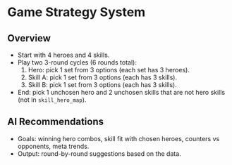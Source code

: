 # Game Strategy System

## Overview
- Start with 4 heroes and 4 skills.
- Play two 3-round cycles (6 rounds total):
  1) Hero: pick 1 set from 3 options (each set has 3 heroes).
  2) Skill A: pick 1 set from 3 options (each has 3 skills).
  3) Skill B: pick 1 set from 3 options (each has 3 skills).
- End: pick 1 unchosen hero and 2 unchosen skills that are not hero skills (not in `skill_hero_map`).

## AI Recommendations
- Goals: winning hero combos, skill fit with chosen heroes, counters vs opponents, meta trends.
- Output: round-by-round suggestions based on the data.
